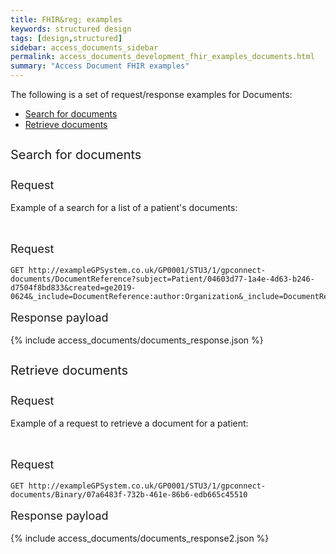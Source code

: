 ```yaml
---
title: FHIR&reg; examples
keywords: structured design
tags: [design,structured]
sidebar: access_documents_sidebar
permalink: access_documents_development_fhir_examples_documents.html
summary: "Access Document FHIR examples"
---
```




The following is a set of request/response examples for Documents:

<ul id="profileTabs" class="nav nav-tabs">
    <li class="active"><a class="noCrossRef" href="#example1" data-toggle="tab">Search for documents</a></li>
    <li><a class="noCrossRef" href="#example2" data-toggle="tab">Retrieve documents</a></li>
  <!--    <li><a class="noCrossRef" href="#example3" data-toggle="tab">Example 3</a></li> -->
</ul>
<div class="tab-content">
<div role="tabpanel" class="tab-pane active" id="example1" markdown="1">

<p style="line-height: 2; font-size: 20px">Search for documents</p>
<p style="line-height: 1; font-size: 18px">Request</p>

<p>Example of a search for a list of a patient's documents:</p>

<br/>

<p style="line-height: 1; font-size: 18px">Request</p>

```http
GET http://exampleGPSystem.co.uk/GP0001/STU3/1/gpconnect-documents/DocumentReference?subject=Patient/04603d77-1a4e-4d63-b246-d7504f8bd833&created=ge2019-0624&_include=DocumentReference:author:Organization&_include=DocumentReference:author:Practitioner&_revinclude:recurse=PractitionerRole:practitioner:Practitioner
```

<p style="line-height: 1; font-size: 18px">Response payload</p>

{% include access_documents/documents_response.json %}

</div>

<div role="tabpanel" class="tab-pane active" id="example2">

<p style="line-height: 2; font-size: 20px">Retrieve documents</p>
<p style="line-height: 1; font-size: 18px">Request</p>

<p>Example of a request to retrieve a document for a patient:</p>



<br/>

<p style="line-height: 1; font-size: 18px">Request</p>

<div class="language-http highlighter-rouge"><div class="highlight"><pre class="highlight"><code class="hljs nginx"><span class="err"><span class="hljs-attribute">GET</span> http://exampleGPSystem.co.uk/GP0001/STU3/1/gpconnect-documents/Binary/07a6483f-732b-461e-86b6-edb665c45510</span></code></pre></div>    </div>

<p style="line-height: 1; font-size: 18px">Response payload</p>

{% include access_documents/documents_response2.json %}



</div>
</div>
